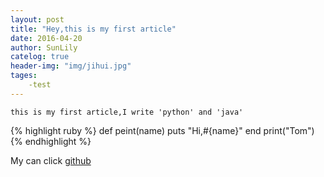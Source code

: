 ```yaml
---
layout: post
title: "Hey,this is my first article"
date: 2016-04-20
author: SunLily
catelog: true
header-img: "img/jihui.jpg"
tages:
    -test
---
```



    this is my first article,I write 'python' and 'java'
{% highlight ruby %}
    def peint(name)
        puts "Hi,#{name}"
    end
    print("Tom")
{% endhighlight %}

My can click [github]

[github]: https://github.com/SunLily